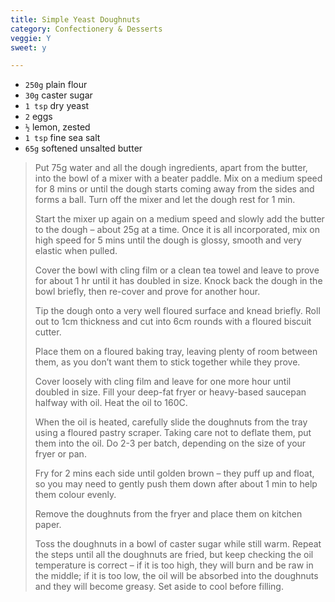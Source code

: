 ```yaml
---
title: Simple Yeast Doughnuts 
category: Confectionery & Desserts
veggie: Y
sweet: y 

--- 
```

* `250g` plain flour
* `30g` caster sugar
* `1 tsp` dry yeast
* `2` eggs
* `½` lemon, zested
* `1 tsp` fine sea salt
* `65g` softened unsalted butter
 
> Put 75g water and all the dough ingredients, apart from the butter, into the bowl of a mixer with a beater paddle. Mix on a medium speed for 8 mins or until the dough starts coming away from the sides and forms a ball. Turn off the mixer and let the dough rest for 1 min.
>
> Start the mixer up again on a medium speed and slowly add the butter to the dough – about 25g at a time. Once it is all incorporated, mix on high speed for 5 mins until the dough is glossy, smooth and very elastic when pulled.
>
> Cover the bowl with cling film or a clean tea towel and leave to prove for about 1 hr until it has doubled in size. Knock back the dough in the bowl briefly, then re-cover and prove for another hour.
>
> Tip the dough onto a very well floured surface and knead briefly. Roll out to 1cm thickness and cut into 6cm rounds with a floured biscuit cutter.
>
> Place them on a floured baking tray, leaving plenty of room between them, as you don’t want them to stick together while they prove.
>
> Cover loosely with cling film and leave for one more hour until doubled in size. Fill your deep-fat fryer or heavy-based saucepan halfway with oil. Heat the oil to 160C.
>
> When the oil is heated, carefully slide the doughnuts from the tray using a floured pastry scraper. Taking care not to deflate them, put them into the oil. Do 2-3 per batch, depending on the size of your fryer or pan.
>
> Fry for 2 mins each side until golden brown – they puff up and float, so you may need to gently push them down after about 1 min to help them colour evenly.
>
> Remove the doughnuts from the fryer and place them on kitchen paper.
>
> Toss the doughnuts in a bowl of caster sugar while still warm. Repeat the steps until all the doughnuts are fried, but keep checking the oil temperature is correct – if it is too high, they will burn and be raw in the middle; if it is too low, the oil will be absorbed into the doughnuts and they will become greasy. Set aside to cool before filling.

